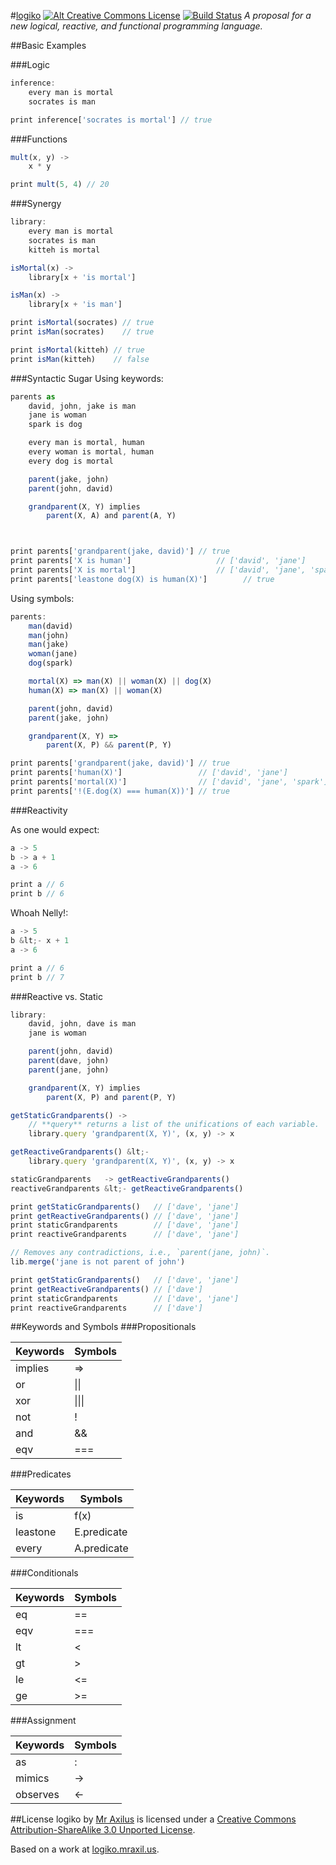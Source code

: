 #[logiko][1] [![Alt Creative Commons License][2]][3] [![Build Status][4]][5]
*A proposal for a new logical, reactive, and functional programming language.*

##Basic Examples

###Logic
```js
inference:
    every man is mortal
    socrates is man

print inference['socrates is mortal'] // true
```

###Functions
```js
mult(x, y) ->
    x * y

print mult(5, 4) // 20
```

###Synergy
```js
library:
    every man is mortal
    socrates is man
    kitteh is mortal

isMortal(x) ->
    library[x + 'is mortal']

isMan(x) ->
    library[x + 'is man']

print isMortal(socrates) // true
print isMan(socrates)    // true

print isMortal(kitteh) // true
print isMan(kitteh)    // false
```

###Syntactic Sugar
Using keywords:

```js
parents as
    david, john, jake is man
    jane is woman
    spark is dog

    every man is mortal, human
    every woman is mortal, human
    every dog is mortal

    parent(jake, john)
    parent(john, david)

    grandparent(X, Y) implies
        parent(X, A) and parent(A, Y)



print parents['grandparent(jake, david)'] // true
print parents['X is human']                   // ['david', 'jane']
print parents['X is mortal']                  // ['david', 'jane', 'spark']
print parents['leastone dog(X) is human(X)']        // true
```

Using symbols:

```js
parents:
    man(david)
    man(john)
    man(jake)
    woman(jane)
    dog(spark)

    mortal(X) => man(X) || woman(X) || dog(X)
    human(X) => man(X) || woman(X)

    parent(john, david)
    parent(jake, john)

    grandparent(X, Y) =>
        parent(X, P) && parent(P, Y)

print parents['grandparent(jake, david)'] // true
print parents['human(X)']                 // ['david', 'jane']
print parents['mortal(X)']                // ['david', 'jane', 'spark']
print parents['!(E.dog(X) === human(X))'] // true
```

###Reactivity

As one would expect:

```js
a -> 5
b -> a + 1
a -> 6

print a // 6
print b // 6
```

Whoah Nelly!:

```js
a -> 5
b &lt;- x + 1
a -> 6

print a // 6
print b // 7
```

###Reactive vs. Static
```js
library:
    david, john, dave is man
    jane is woman

    parent(john, david)
    parent(dave, john)
    parent(jane, john)

    grandparent(X, Y) implies
        parent(X, P) and parent(P, Y)

getStaticGrandparents() ->
    // **query** returns a list of the unifications of each variable.
    library.query 'grandparent(X, Y)', (x, y) -> x

getReactiveGrandparents() &lt;-
    library.query 'grandparent(X, Y)', (x, y) -> x

staticGrandparents   -> getReactiveGrandparents()
reactiveGrandparents &lt;- getReactiveGrandparents()

print getStaticGrandparents()   // ['dave', 'jane']
print getReactiveGrandparents() // ['dave', 'jane']
print staticGrandparents        // ['dave', 'jane']
print reactiveGrandparents      // ['dave', 'jane']

// Removes any contradictions, i.e., `parent(jane, john)`.
lib.merge('jane is not parent of john')

print getStaticGrandparents()   // ['dave', 'jane']
print getReactiveGrandparents() // ['dave']
print staticGrandparents        // ['dave', 'jane']
print reactiveGrandparents      // ['dave']

```

##Keywords and Symbols
###Propositionals
<table>
    <thead>
        <tr> <th>Keywords</th> <th>Symbols</th>    </tr>
    </thead>
    <tbody>
        <tr> <td>implies</td>  <td>=></td>         </tr>
        <tr> <td>or</td>       <td>||</td>         </tr>
        <tr> <td>xor</td>      <td>|||</td>        </tr>
        <tr> <td>not</td>      <td>!</td>          </tr>
        <tr> <td>and</td>      <td>&amp;&amp;</td> </tr>
        <tr> <td>eqv</td>      <td>===</td>        </tr>
    </tbody>
</table>

###Predicates
<table>
    <thead>
        <tr> <th>Keywords</th>  <th>Symbols</th>     </tr>
    </thead>
    <tbody>
        <tr> <td>is</td>        <td>f(x)</td>        </tr>
        <tr> <td>leastone</td>  <td>E.predicate</td> </tr>
        <tr> <td>every</td>     <td>A.predicate</td> </tr>
    </tbody>
</table>

###Conditionals
<table>
    <thead>
        <tr> <th>Keywords</th> <th>Symbols</th> </tr>
    </thead>
    <tbody>
        <tr> <td>eq</td>       <td>==</td>      </tr>
        <tr> <td>eqv</td>      <td>===</td>     </tr>
        <tr> <td>lt</td>       <td>&lt;</td>    </tr>
        <tr> <td>gt</td>       <td>&gt;</td>    </tr>
        <tr> <td>le</td>       <td>&lt;=</td>   </tr>
        <tr> <td>ge</td>       <td>&gt;=</td>   </tr>
    </tbody>
</table>

###Assignment
<table>
    <thead>
        <tr> <th>Keywords</th>    <th>Symbols</th> </tr>
    </thead>
    <tbody>
        <tr> <td>as</td>          <td>:</td>       </tr>
        <tr> <td>mimics</td>      <td>-&gt;</td>   </tr>
        <tr> <td>observes</td>    <td>&lt;-</td>   </tr>
    </tbody>
</table>

##License
<span xmlns:dct="http://purl.org/dc/terms/" property="dct:title">logiko</span> by <a xmlns:cc="http://creativecommons.org/ns#" href="mraxil.us" property="cc:attributionName" rel="cc:attributionURL">Mr Axilus</a> is licensed under a <a rel="license" href="http://creativecommons.org/licenses/by-sa/3.0/">Creative Commons Attribution-ShareAlike 3.0 Unported License</a>.

Based on a work at <a xmlns:dct="http://purl.org/dc/terms/" href="logiko.mraxil.us" rel="dct:source">logiko.mraxil.us</a>.

[1]: logiko.mraxil.us "logiko"
[2]: http://i.creativecommons.org/l/by-sa/3.0/80x15.png
[3]: http://creativecommons.org/licenses/by-sa/3.0/
[4]: https://secure.travis-ci.org/mraxilus/logiko.png?branch=master
[5]: http://travis-ci.org/mraxilus/logiko
